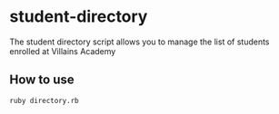 # student-directory #

The student directory script allows you to manage the list of students enrolled
at Villains Academy


## How to use ##

```shell
ruby directory.rb
```
